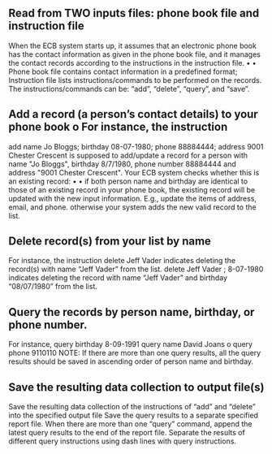 ## Read from TWO inputs files: phone book file and instruction file
When the ECB system starts up, it assumes that an electronic phone book has the contact
information as given in the phone book file, and it manages the contact records according to
the instructions in the instruction file.
•
•
Phone book file contains contact information in a predefined format;
Instruction file lists instructions/commands to be performed on the records. The
instructions/commands can be: “add”, “delete”, “query”, and “save”.

## Add a record (a person’s contact details) to your phone book o For instance, the instruction
add name Jo Bloggs; birthday 08-07-1980; phone 88884444; address 9001 Chester Crescent
is supposed to add/update a record for a person with name "Jo Bloggs", birthday 8/7/1980, phone
number 88884444 and address "9001 Chester Crescent".
Your ECB system checks whether this is an existing record:
•
•
if both person name and birthday are identical to those of an existing record in your phone book,
the existing record will be updated with the new input information. E.g., update the items of
address, email, and phone.
otherwise your system adds the new valid record to the list.


## Delete record(s) from your list by name
For instance, the instruction
delete Jeff Vader indicates deleting the record(s) with name “Jeff Vader” from the list.
delete Jeff Vader ; 8-07-1980 indicates deleting the record with name “Jeff Vader” and birthday
“08/07/1980” from the list.

## Query the records by person name, birthday, or phone number.
For instance,
query birthday 8-09-1991
query name David Joans o query phone 9110110
NOTE: If there are more than one query results, all the query results should be saved in ascending
order of person name and birthday.

## Save the resulting data collection to output file(s)
Save the resulting data collection of the instructions of “add” and “delete” into the specified output file
Save the query results to a separate specified report file. When there are more than one “query”
command, append the latest query results to the end of the report file. Separate the results of different
query instructions using dash lines with query instructions.
